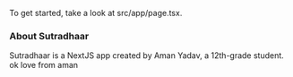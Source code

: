 

To get started, take a look at src/app/page.tsx.
### About Sutradhaar

Sutradhaar is a NextJS app created by Aman Yadav, a 12th-grade student.
ok love from aman
